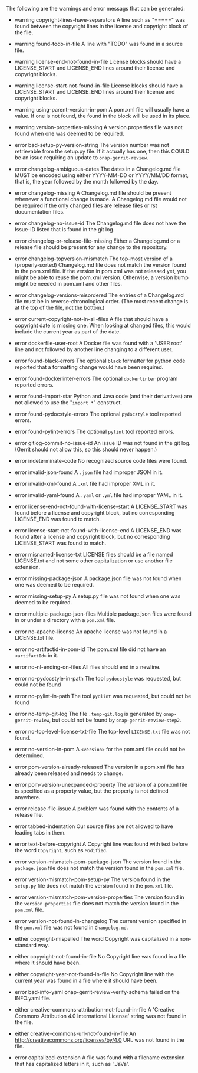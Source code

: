 The following are the warnings and error messags that can be generated:

* warning copyright-lines-have-separators
A line such as "=====" was found between the copyright lines in the
license and copyright block of the file.

* warning found-todo-in-file
A line with "TODO" was found in a source file.

* warning license-end-not-found-in-file
License blocks should have a LICENSE_START and LICENSE_END lines
around their license and copyright blocks.

* warning license-start-not-found-in-file
License blocks should have a LICENSE_START and LICENSE_END lines
around their license and copyright blocks.

* warning using-parent-version-in-pom
A pom.xml file will usually have a <version> value.
If one is not found, the <version> found in the <parent> block
will be used in its place.

* warning version-properties-missing
A version.properties file was not found when one was deemed to be required.

* error bad-setup-py-version-string
The version number was not retrievable from the setup.py file.
If it actually has one, then this COULD be an issue requiring an update to
`onap-gerrit-review`.

* error changelog-ambiguous-dates
The dates in a Changelog.md file MUST be encoded using either YYYY-MM-DD
or YYYY/MM/DD format, that is, the year followed by the month followed by the day.

* error changelog-missing
A Changelog.md file should be present whenever a functional change is made.
A Changelog.md file would not be required if the only changed files are
release files or rst documentation files.

* error changelog-no-issue-id
The Changelog.md file does not have the Issue-ID listed that is found in the
git log.

* error changelog-or-release-file-missing
Either a Changelog.md or a release file should be present for any change
to the repository.

* error changelog-topversion-mismatch
The top-most version of a (properly-sorted) Changelog.md file does not match
the version found in the pom.xml file.
If the version in pom.xml was not released yet, you might be able to reuse the pom.xml version.
Otherwise, a version bump might be needed in pom.xml and other files.

* error changelog-versions-misordered
The entries of a Changelog.md file must be in reverse-chronological order.
(The most recent change is at the top of the file, not the bottom.)

* error current-copyright-not-in-all-files
A file that should have a copyright date is missing one.
When looking at changed files, this would include the current year as
part of the date.

* error dockerfile-user-root
A Docker file was found with a 'USER root' line and not followed by another
line changing to a different user.

* error found-black-errors
The  optional `black` formatter for python code reported that a formatting change would
have been required.

* error found-dockerlinter-errors
The optional `dockerlinter` program reported errors.

* error found-import-star
Python and Java code (and their derivatives) are not allowed to use the
"`import *`" construct.

* error found-pydocstyle-errors
The optional `pydocstyle` tool reported errors.

* error found-pylint-errors
The optional `pylint` tool reported errors.

* error gitlog-commit-no-issue-id
An issue ID was not found in the git log.
(Gerrit should not allow this, so this should never happen.)

* error indeterminate-code
No recognized source code files were found.

* error invalid-json-found
A `.json` file had improper JSON in it. 

* error invalid-xml-found
A `.xml` file had improper XML in it. 

* error invalid-yaml-found
A `.yaml` or `.yml` file had improper YAML in it. 

* error license-end-not-found-with-license-start
A LICENSE_START was found before a license and copyright block, but no
corresponding LICENSE_END was found to match.

* error license-start-not-found-with-license-end
A LICENSE_END was found after a license and copyright block, but no
corresponding LICENSE_START was found to match.

* error misnamed-license-txt
LICENSE files should be a file named LICENSE.txt and not some other
capitalization or use another file extension.

* error missing-package-json
A package.json file was not found when one was deemed to be required.

* error missing-setup-py
A setup.py file was not found when one was deemed to be required.

* error multiple-package-json-files
Multiple package.json files were found in or under a directory with a `pom.xml` file.

* error no-apache-license
An apache license was not found in a LICENSE.txt file.

* error no-artifactid-in-pom-id
The pom.xml file did not have an `<artifactId>` in it.

* error no-nl-ending-on-files
All files should end in a newline.

* error no-pydocstyle-in-path
The tool `pydocstyle` was requested, but could not be found

* error no-pylint-in-path
The tool `pydlint` was requested, but could not be found

* error no-temp-git-log
The file `.temp-git.log` is generated by `onap-gerrit-review`, but could
not be found by `onap-gerrit-review-step2`.

* error no-top-level-license-txt-file
The top-level `LICENSE.txt` file was not found.

* error no-version-in-pom
A `<version>` for the pom.xml file could not be determined.

* error pom-version-already-released
The version in a pom.xml file has already been released and needs to change.

* error pom-version-unexpanded-property
The version of a pom.xml file is specified as a property value, but the property
is not defined anywhere.

* error release-file-issue
A problem was found with the contents of a release file.

* error tabbed-indentation
Our source files are not allowed to have leading tabs in them.

* error text-before-copyright
A Copyright line was found with text before the word `Copyright`, such as `Modified`.

* error version-mismatch-pom-package-json
The version found in the `package.json` file does not match the version
found in the `pom.xml` file.

* error version-mismatch-pom-setup-py
The version found in the `setup.py` file does not match the version
found in the `pom.xml` file.

* error version-mismatch-pom-version-properties
The version found in the `version.properties` file does not match the version
found in the `pom.xml` file.

* error version-not-found-in-changelog
The current version specified in the `pom.xml` file was not found in `Changelog.md`.

* either copyright-mispelled
The word Copyright was capitalized in a non-standard way.

* either copyright-not-found-in-file
No Copyright line was found in a file where it should have been.

* either copyright-year-not-found-in-file
No Copyright line with the current year was found in a file where it should have been.

* error bad-info-yaml
onap-gerrit-review-verify-schema failed on the INFO.yaml file.

* either creative-commons-attribution-not-found-in-file
A 'Creative Commons Attribution 4.0 International License' string was not found in the file.

* either creative-commons-url-not-found-in-file
An http://creativecommons.org/licenses/by/4.0 URL was not found in the file.

* error capitalized-extension
A file was found with a filename extension that has capitalized letters in it, such as '.JaVa'.

